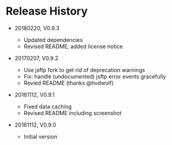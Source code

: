 # Release History

* 20180220, V0.9.3
    * Updated dependencies
    * Revised README, added license notice

* 20170207, V0.9.2
    * Use jsftp fork to get rid of deprecation warnings
    * Fix: handle (undocumented) jsftp error events gracefully
    * Revied README (thanks @hvdwolf)
    
* 20161112, V0.9.1
    * Fixed data caching
    * Revised README including screenshot
    
* 20161112, V0.9.0
    * Initial version